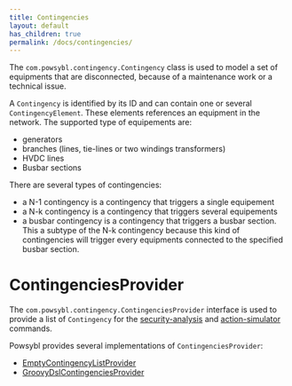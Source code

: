 ```yaml
---
title: Contingencies
layout: default
has_children: true
permalink: /docs/contingencies/
---
```


The `com.powsybl.contingency.Contingency` class is used to model a set of equipments that are disconnected, because of a
maintenance work or a technical issue.

A `Contingency` is identified by its ID and can contain one or several `ContingencyElement`. These elements references an
equipment in the network. The supported type of equipements are:
- generators
- branches (lines, tie-lines or two windings transformers)
- HVDC lines
- Busbar sections

There are several types of contingencies:
- a N-1 contingency is a contingency that triggers a single equipement
- a N-k contingency is a contingency that triggers several equipements
- a busbar contingency is a contingency that triggers a busbar section. This a subtype of the N-k contingency because this
kind of contingencies will trigger every equipments connected to the specified busbar section. 

# ContingenciesProvider
The `com.powsybl.contingency.ContingenciesProvider` interface is used to provide a list of `Contingency` for the
[security-analysis](../tools/security-analysis.md) and [action-simulator](../tools/action-simulator.md) commands.

Powsybl provides several implementations of `ContingenciesProvider`:
- [EmptyContingencyListProvider](EmptyContingencyListProvider.md)
- [GroovyDslContingenciesProvider](GroovyDslContingenciesProvider.md)
